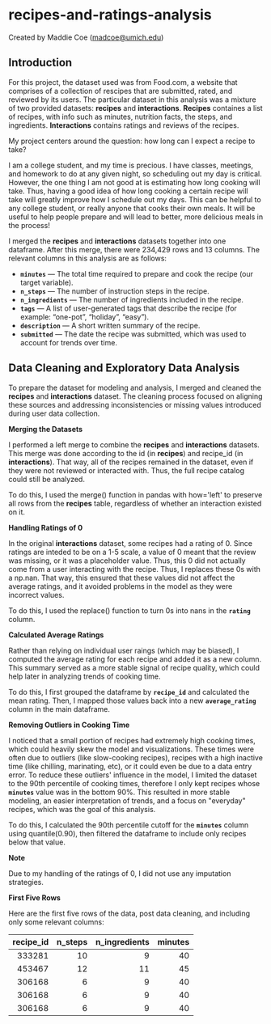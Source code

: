 # recipes-and-ratings-analysis

Created by Maddie Coe (madcoe@umich.edu)

## Introduction

For this project, the dataset used was from Food.com, a website that comprises of a collection of rescipes that are submitted, rated, and reviewed by its users. The particular dataset in this analysis was a mixture of two provided datasets: **recipes** and **interactions**. **Recipes** containes a list of recipes, with info such as minutes, nutrition facts, the steps, and ingredients. **Interactions** contains ratings and reviews of the recipes. 

My project centers around the question: how long can I expect a recipe to take?

I am a college student, and my time is precious. I have classes, meetings, and homework to do at any given night, so scheduling out my day is critical. However, the one thing I am not good at is estimating how long cooking will take. Thus, having a good idea of how long cooking a certain recipe will take will greatly improve how I schedule out my days. This can be helpful to any college student, or really anyone that cooks their own meals. It will be useful to help people prepare and will lead to better, more delicious meals in the process!

I merged the **recipes** and **interactions** datasets together into one dataframe. After this merge, there were 234,429 rows and 13 columns. The relevant columns in this analysis are as follows:

- **`minutes`** — The total time required to prepare and cook the recipe (our target variable). 
- **`n_steps`** — The number of instruction steps in the recipe. 
- **`n_ingredients`** — The number of ingredients included in the recipe. 
- **`tags`** — A list of user-generated tags that describe the recipe (for example: “one-pot”, “holiday”, “easy”).
- **`description`** — A short written summary of the recipe.
- **`submitted`** — The date the recipe was submitted, which was used to account for trends over time.


## Data Cleaning and Exploratory Data Analysis

To prepare the dataset for modeling and analysis, I merged and cleaned the **recipes** and **interactions** dataset. The cleaning process focused on aligning these sources and addressing inconsistencies or missing values introduced during user data collection.

**Merging the Datasets**

I performed a left merge to combine the **recipes** and **interactions** datasets. This merge was done according to the id (in **recipes**) and recipe_id (in **interactions**). That way, all of the recipes remained in the dataset, even if they were not reviewed or interacted with. Thus, the full recipe catalog could still be analyzed. 

To do this, I used the merge() function in pandas with how='left' to preserve all rows from the **recipes** table, regardless of whether an interaction existed on it.

**Handling Ratings of 0**

In the original **interactions** dataset, some recipes had a rating of 0. Since ratings are inteded to be on a 1-5 scale, a value of 0 meant that the review was missing, or it was a placeholder value. Thus, this 0 did not actually come from a user interacting with the recipe. Thus, I replaces these 0s with a np.nan. That way, this ensured that these values did not affect the average ratings, and it avoided problems in the model as they were incorrect values.

To do this, I used the replace() function to turn 0s into nans in the **`rating`** column.

**Calculated Average Ratings**

Rather than relying on individual user raings (which may be biased), I computed the average rating for each recipe and added it as a new column. This summary served as a more stable signal of recipe quality, which could help later in analyzing trends of cooking time.

To do this, I first grouped the dataframe by **`recipe_id`** and calculated the mean rating. Then, I mapped those values back into a new **`average_rating`** column in the main dataframe.

**Removing Outliers in Cooking Time**

I noticed that a small portion of recipes had extremely high cooking times, which could heavily skew the model and visualizations. These times were often due to outliers (like slow-cooking recipes), recipes with a high inactive time (like chilling, marinating, etc), or it could even be due to a data entry error. To reduce these outliers' influence in the model, I limited the dataset to the 90th percentile of cooking times, therefore I only kept recipes whose **`minutes`** value was in the bottom 90%. This resulted in more stable modeling, an easier interpretation of trends, and a focus on "everyday" recipes, which was the goal of this analysis.

To do this, I calculated the 90th percentile cutoff for the **`minutes`** column using quantile(0.90), then filtered the dataframe to include only recipes below that value.

**Note**

Due to my handling of the ratings of 0, I did not use any imputation strategies.

**First Five Rows**

Here are the first five rows of the data, post data cleaning, and including only some relevant columns:

|   recipe_id |   n_steps |   n_ingredients |   minutes |
|------------:|----------:|----------------:|----------:|
|      333281 |        10 |               9 |        40 |
|      453467 |        12 |              11 |        45 |
|      306168 |         6 |               9 |        40 |
|      306168 |         6 |               9 |        40 |
|      306168 |         6 |               9 |        40 |

